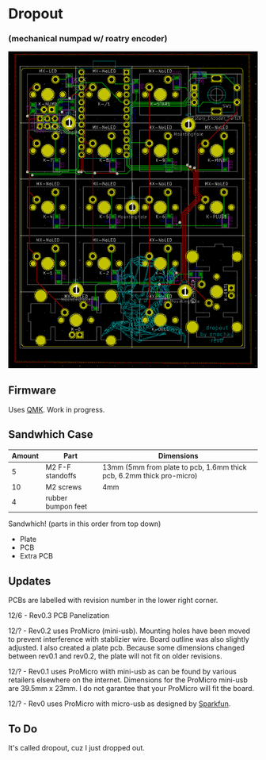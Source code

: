 # Dropout 
### (mechanical numpad w/ roatry encoder)

![alt text](./graphics/pcb.png "PCB")

## Firmware
Uses [QMK](https://github.com/qmk/qmk_firmware).
Work in progress.

## Sandwhich Case
Amount | Part | Dimensions
--- | --- | ---
5 | M2 F-F standoffs | 13mm (5mm from plate to pcb, 1.6mm thick pcb, 6.2mm thick pro-micro)
10 | M2 screws | 4mm
4 | rubber bumpon feet

Sandwhich! (parts in this order from top down)
*  Plate
*  PCB
*  Extra PCB

## Updates
PCBs are labelled with revision number in the lower right corner.

12/6 - 
Rev0.3 PCB Panelization

12/? - Rev0.2 uses ProMicro (mini-usb). Mounting holes have been moved to prevent interference with stablizier wire. Board outline was also slightly adjusted. I also created a plate pcb. Because some dimensions changed between rev0.1 and rev0.2, the plate will not fit on older revisions.

12/? - Rev0.1 uses ProMicro wiith mini-usb as can be found by various retailers elsewhere on the internet. 
Dimensions for the ProMicro mini-usb are 39.5mm x 23mm. I do not garantee that your ProMicro will fit the board.

12/? - Rev0 uses ProMicro with micro-usb as designed by [Sparkfun](https://www.sparkfun.com/products/12640).


## To Do

It's called dropout, cuz I just dropped out.
